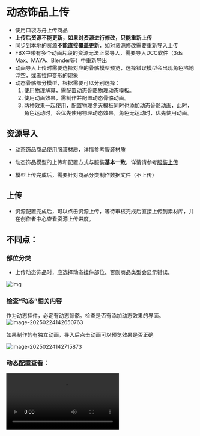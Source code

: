 # 动态饰品上传

- 使用口袋方舟上传商品
- **上传后资源不能更新，如果对资源进行修改，只能重新上传**
- 同步到本地的资源**不能直接覆盖更新**，如对资源修改需要重新导入上传
- FBX中带有多个动画片段的资源无法正常导入，需要导入DCC软件（3ds Max、MAYA、Blender等）中重新导出
- 动画导入上传时需要选择对应的骨骼模型预览，选择错误模型会出现角色陷地浮空，或者拉伸变形的现象
- 动态骨骼部分模型，根据需要可以分别选择：
  1. 使用物理解算，需配置动态骨骼物理动态模板。
  2. 使用动画效果，需制作并配置动态骨骼动画。
  3. 两种效果一起使用，配置物理冬天模板同时也添加动态骨骼动画，此时，角色运动时，会优先使用物理动态效果，角色无运动时，优先使用动画。

## 资源导入

- 动态饰品商品使用服装材质，详情参考[服装材质](./5_3_0_Clothing-material)

- 动态饰品模型的上传和配置方式与服装**基本一致**，详情请参考[服装上传](./5_4_0_Clothing-upload)

- 模型上传完成后，需要针对商品分类制作数据文件（不上传）

## 上传

- 资源配置完成后，可以点击资源上传，等待审核完成后直接上传到素材库，并在创作者中心查看资源上传进度。

## 不同点：

### 部位分类

- 上传动态饰品时，应选择动态挂件部位。否则商品类型会显示错误。

![img](https://arkimg.ark.online/1739960303900-7.png)

### 检查“动态”相关内容

作为动态挂件，必定有动态骨骼。检查是否有添加动态效果的界面。![image-20250224142650763](https://arkimg.ark.online/image-20250224142650763.png)

如果制作的有独立动画，导入后点击动画可以预览效果是否正确

![image-20250224142715873](https://arkimg.ark.online/image-20250224142715873.png)

### 动态配置查看：

<video controls src="https://arkimg.ark.online/20250224143103_rec_.mp4" />

## 上传

资源配置完成后，可以点击资源上传，等待审核完成后直接上传到素材库，并在创作者中心查看资源上传进度。
